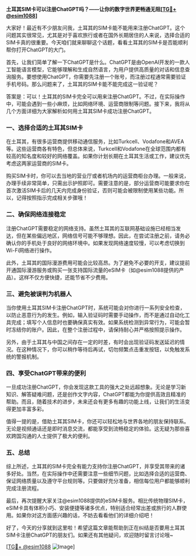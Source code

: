 **土耳其SIM卡可以注册ChatGPT吗？——让你的数字世界更畅通无阻[[TG💪+ @esim1088](https://t.me/s/esim1088)]**

大家好！最近有不少朋友问我，土耳其的SIM卡能不能用来注册ChatGPT。这个问题其实很常见，尤其是对于喜欢旅行或者在国外长期居住的人来说，选择合适的SIM卡真的很重要。今天咱们就来聊聊这个话题，看看土耳其的SIM卡是否能顺利帮你打开ChatGPT的大门。

首先，让我们简单了解一下ChatGPT是什么。ChatGPT是由OpenAI开发的一款人工智能语言模型，它能够理解和生成自然语言，为用户提供高质量的对话和信息查询服务。要想使用ChatGPT，你需要先注册一个账号，而注册过程通常需要验证手机号码。那么问题来了，土耳其的SIM卡能不能完成这一验证呢？

答案是：可以！土耳其的SIM卡完全可以用来注册ChatGPT。不过，在实际操作中，可能会遇到一些小麻烦，比如网络环境、运营商限制等问题。接下来，我将从几个方面详细为大家解析如何用土耳其SIM卡成功注册ChatGPT。

### **一、选择合适的土耳其SIM卡**
在土耳其，有很多运营商提供移动通信服务，比如Turkcell、Vodafone和AVEA等。这些运营商各有特色，但总体来说，Turkcell和Vodafone在全球范围内都有较高的知名度和较好的网络覆盖。如果你计划长期在土耳其生活或工作，建议优先考虑这两家运营商的SIM卡。

购买SIM卡时，你可以去当地的营业厅或者机场内的运营商柜台办理。一般来说，办理手续非常简单，只需出示护照即可。需要注意的是，部分运营商可能要求你在首次激活SIM卡后的几天内完成身份验证，否则可能会被限制使用某些功能。所以，记得按照指示完成相关步骤哦！

### **二、确保网络连接稳定**
注册ChatGPT需要稳定的网络支持。虽然土耳其的互联网基础设施已经相当发达，但在某些偏远地区，网络信号可能不够理想。因此，在尝试注册之前，请务必确认你的手机处于良好的网络环境中。如果发现网络速度较慢，可以考虑切换到Wi-Fi网络进行操作。

此外，土耳其的国际漫游费用可能会比较高昂。为了避免不必要的开支，建议提前开通国际漫游服务或购买一张支持国际流量的eSIM卡（如@esim1088提供的产品）。这样不仅方便快捷，还能节省不少费用。

### **三、避免被误判为机器人**
当你使用土耳其SIM卡注册ChatGPT时，系统可能会对你进行一系列安全检查，以防止恶意行为的发生。例如，输入验证码时需要手动操作，而不是通过自动化工具完成；填写个人信息时也要确保真实有效。如果系统检测到异常行为，可能会暂时冻结你的账户。因此，在整个注册过程中，请保持耐心并严格按照提示操作。

另外，由于土耳其与中国之间存在一定的时差，有时会出现验证码发送延迟的情况。在这种情况下，你可以稍作等待后再试，切勿频繁点击重发按钮，以免触发系统的警报机制。

### **四、享受ChatGPT带来的便利**
一旦成功注册ChatGPT，你会发现这款工具的强大之处远超想象。无论是学习新知识、解答疑难问题，还是创作文字内容，ChatGPT都能为你提供高效且精准的帮助。而且，随着技术的进步，未来还会有更多有趣的功能上线，让我们的生活变得更加丰富多彩。

值得一提的是，借助土耳其SIM卡，你还可以轻松地与世界各地的朋友保持联系。无论是视频通话还是即时消息交流，都能享受到流畅稳定的体验。这无疑为那些喜欢跨国沟通的人士提供了极大的便利。

### **五、总结**
综上所述，土耳其的SIM卡完全有能力支持你注册ChatGPT，并享受其带来的诸多好处。当然，在实际操作中还需要注意一些细节问题，比如选择合适的运营商、保证网络质量以及遵守平台规则等。只要做好充分准备，相信每位用户都能够顺利完成注册流程。

最后，再次提醒大家关注@esim1088提供的eSIM卡服务。相比传统物理SIM卡，eSIM卡具有体积小巧、安装便捷等诸多优点，特别适合经常出差或旅行的人群使用。如果你对这方面感兴趣的话，不妨去看看他们的详细介绍吧！

好了，今天的分享就到这里啦！希望这篇文章能帮助到正在纠结是否要用土耳其SIM卡注册ChatGPT的朋友们。如果还有其他疑问，欢迎随时留言讨论哦~

[[TG💪+ @esim1088](https://t.me/s/esim1088) ![Image](https://i.postimg.cc/4NQfJmqS/Snipaste-2025-05-13-00-14-12.png)]